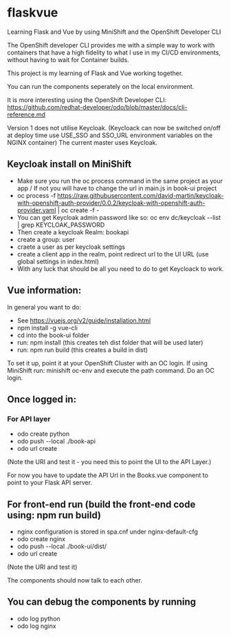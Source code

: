 # flaskvue
Learning Flask and Vue by using MiniShift and the OpenShift Developer CLI

The OpenShift developer CLI provides me with a simple way to work with containers that have a high fidelity to what I use in my CI/CD environments, without having to wait for Container builds.

This project is my learning of Flask and Vue working together.

You can run the components seperately on the local environment.

It is more interesting using the OpenShift Developer CLI: https://github.com/redhat-developer/odo/blob/master/docs/cli-reference.md

Version 1 does not utilise Keycloak. (Keycloack can now be switched on/off at deploy time use USE_SSO and SSO_URL environment variables on the NGINX container)
The current master uses Keycloak.
## Keycloak install on MiniShift
* Make sure you run the oc process command in the same project as your app / If not you will have to change the url in main.js in book-ui project
* oc process -f https://raw.githubusercontent.com/david-martin/keycloak-with-openshift-auth-provider/0.0.2/keycloak-with-openshift-auth-provider.yaml | oc create -f -
* You can get Keycloak admin password like so: oc env dc/keycloak --list | grep KEYCLOAK_PASSWORD
* Then create a keycloak Realm: bookapi
* create a group: user
* craete a user as per keycloak settings
* create a client app in the realm, point redirect url to the UI URL (use global settings in index.html)
* With any luck that should be all you need to do to get Keycloack to work.

## Vue information:
In general you want to do:
* See https://vuejs.org/v2/guide/installation.html
* npm install -g vue-cli
* cd into the book-ui folder
* run: npm install  (this creates teh dist folder that will be used later)
* run: npm run build (this creates a build in dist)

To set it up, point it at your OpenShift Cluster with an OC login.
If using MiniShift run: minishift oc-env and execute the path command.
Do an OC login.

## Once logged in:
### For API layer
* odo create python
* odo push --local ./book-api
* odo url create

(Note the URI and test it - you need this to point the UI to the API Layer.)

For now you have to update the API Url in the Books.vue component to point to your Flask API server.

## For front-end run (build the front-end code using: npm run build)
* nginx configuration is stored in spa.cnf under nginx-default-cfg 
* odo create nginx
* odo push --local ./book-ui/dist/
* odo url create

(Note the URI and test it)

The components should now talk to each other.

## You can debug the components by running
* odo log python
* odo log nginx
